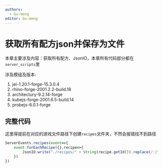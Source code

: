 ```yaml
---
authors:
  - Gu-meng
editor: Gu-meng
---
```

# 获取所有配方json并保存为文件
本章主要涉及内容：获取所有配方、JsonIO，本章所有代码部分都在`server_scripts`里

涉及模组及版本:
1. jei-1.20.1-forge-15.3.0.4
2. rhino-forge-2001.2.2-build.18
3. architectury-9.2.14-forge
4. kubejs-forge-2001.6.5-build.14
5. probejs-6.0.1-forge

## 完整代码
这里得提前在对应的游戏文件路径下创建`recipes`文件夹，不然会报错找不到路径
```js
ServerEvents.recipes(event=>{
    event.forEachRecipe({},recipe=>{
        JsonIO.write("./recipes/" + String(recipe.getId()).replace(/:|\//g, '_') + ".json",recipe.json)
    })
})
```
